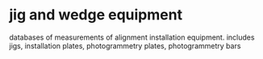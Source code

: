 # jig and wedge equipment
databases of measurements of alignment installation equipment. includes jigs, installation plates, photogrammetry plates, photogrammetry bars
